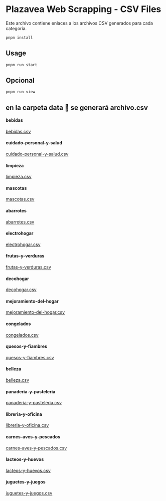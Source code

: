 # Plazavea Web Scrapping - CSV Files

Este archivo contiene enlaces a los archivos CSV generados para cada categoría.

```bash
pnpm install
```

## Usage

```bash
pnpm run start
```


## Opcional
```bash
pnpm run view
```

## en la carpeta data 📁 se generará archivo.csv 
#### bebidas
[bebidas.csv](data/bebidas.csv)

#### cuidado-personal-y-salud
[cuidado-personal-y-salud.csv](data/cuidado-personal-y-salud.csv)

#### limpieza
[limpieza.csv](data/limpieza.csv)

#### mascotas
[mascotas.csv](data/mascotas.csv)

#### abarrotes
[abarrotes.csv](data/abarrotes.csv)

#### electrohogar
[electrohogar.csv](data/electrohogar.csv)

#### frutas-y-verduras
[frutas-y-verduras.csv](data/frutas-y-verduras.csv)

#### decohogar
[decohogar.csv](data/decohogar.csv)

#### mejoramiento-del-hogar
[mejoramiento-del-hogar.csv](data/mejoramiento-del-hogar.csv)

#### congelados
[congelados.csv](data/congelados.csv)

#### quesos-y-fiambres
[quesos-y-fiambres.csv](data/quesos-y-fiambres.csv)

#### belleza
[belleza.csv](data/belleza.csv)

#### panaderia-y-pasteleria
[panaderia-y-pasteleria.csv](data/panaderia-y-pasteleria.csv)

#### libreria-y-oficina
[libreria-y-oficina.csv](data/libreria-y-oficina.csv)

#### carnes-aves-y-pescados
[carnes-aves-y-pescados.csv](data/carnes-aves-y-pescados.csv)

#### lacteos-y-huevos
[lacteos-y-huevos.csv](data/lacteos-y-huevos.csv)

#### juguetes-y-juegos
[juguetes-y-juegos.csv](data/juguetes-y-juegos.csv)

